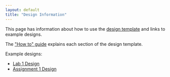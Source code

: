```yaml
---
layout: default
title: "Design Information"
---
```


This page has information about how to use the [design template](../design-template.pdf) and links to example designs.

The ["How to" guide](design-howto.pdf) explains each section of the design template.

Example designs:

* [Lab 1 Design](lab01-design.pdf)
* [Assignment 1 Design](assign1-design.pdf)
